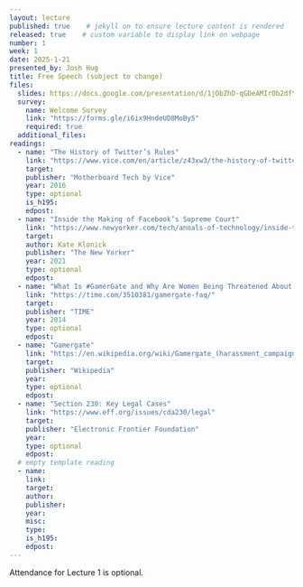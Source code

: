 ```yaml
---
layout: lecture
published: true    # jekyll on to ensure lecture content is rendered
released: true    # custom variable to display link on webpage
number: 1
week: 1
date: 2025-1-21
presented_by: Josh Hug
title: Free Speech (subject to change)
files:
  slides: https://docs.google.com/presentation/d/1jObZhD-qGDeAMIrOb2dfYFdQ_6_tu5V5tj0fIG0jXMs
  survey:
    name: Welcome Survey
    link: "https://forms.gle/i6ix9HndeUD8MoBy5"
    required: true
  additional_files:
readings: 
  - name: "The History of Twitter’s Rules"
    link: "https://www.vice.com/en/article/z43xw3/the-history-of-twitters-rules"
    target: 
    publisher: "Motherboard Tech by Vice"
    year: 2016
    type: optional
    is_h195:
    edpost:
  - name: "Inside the Making of Facebook’s Supreme Court" 
    link: "https://www.newyorker.com/tech/annals-of-technology/inside-the-making-of-facebooks-supreme-court" 
    target: 
    author: Kate Klonick
    publisher: "The New Yorker"
    year: 2021
    type: optional
    edpost:
  - name: "What Is #GamerGate and Why Are Women Being Threatened About Video Games?"
    link: "https://time.com/3510381/gamergate-faq/"
    target: 
    publisher: "TIME"
    year: 2014
    type: optional
    edpost:
  - name: "Gamergate"
    link: "https://en.wikipedia.org/wiki/Gamergate_(harassment_campaign)"
    target:
    publisher: "Wikipedia"
    year:
    type: optional
    edpost:
  - name: "Section 230: Key Legal Cases"
    link: "https://www.eff.org/issues/cda230/legal"
    target:
    publisher: "Electronic Frontier Foundation"
    year:
    type: optional
    edpost: 
  # empty template reading 
  - name: 
    link:
    target:
    author: 
    publisher:
    year: 
    misc: 
    type: 
    is_h195: 
    edpost:
---
```


<!-- information here -->

Attendance for Lecture 1 is optional.

